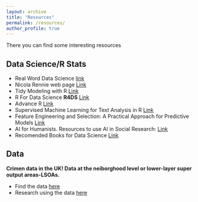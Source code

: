 ```yaml
---
layout: archive
title: "Resources"
permalink: /resources/
author_profile: true
---
```

There you can find some interesting resources



## Data Science/R Stats
* Real Word Data Science [link](https://realworlddatascience.net/)
* Nicola Rennie web page [Link](https://nrennie.rbind.io/)
* Tidy Modeling with R  [Link](https://www.tmwr.org/)
* R For Data Science **R4DS**  [Link](https://r4ds.hadley.nz/)
* Advance R  [Link](https://adv-r.hadley.nz/)
* Supervised Machine Learning for Text Analysis in R [Link](https://smltar.com/)  
* Feature Engineering and Selection: A Practical Approach for Predictive Models  [Link](http://www.feat.engineering/) 
* AI for Humanists. Resources to use AI in Social Research: [Link](https://aiforhumanists.com/)
* Recomended Books for Data Science [Link](https://datahumans.notion.site/2f4552fd18be4d439b6b6977077e6ca5?v=738d0654fd81490890b8f741a2ef0a3c) 

## Data 

<div style="display: flex; align-items: flex-start; margin-bottom: 20px;">
  <div>
    <strong> Crimen data in the UK! Data at the neiborghood level or lower-layer super output areas-LSOAs.</strong><br>
 <ul>
      <li>Find the data <a href="https://data.police.uk/data/archive/">here</a></li>
      <li>Research using the data <a href="https://www.aeaweb.org/articles?id=10.1257/app.20220585">here</a></li>
    </ul>
  </div>
</div>


